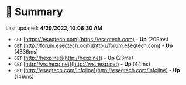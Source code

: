# 📖 Summary
Last updated: **4/29/2022, 10:06:30 AM**

- `GET` [https://eseqtech.com](https://eseqtech.com) - **Up** (209ms)
- `GET` [http://forum.eseqtech.com](http://forum.eseqtech.com) - **Up** (4836ms)
- `GET` [http://hexp.net](http://hexp.net) - **Up** (23ms)
- `GET` [http://ws.hexp.net](http://ws.hexp.net) - **Up** (44ms)
- `GET` [http://eseqtech.com/infoline](http://eseqtech.com/infoline) - **Up** (146ms)
